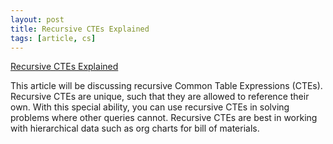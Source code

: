 ```yaml
---
layout: post
title: Recursive CTEs Explained
tags: [article, cs]
---
```


[Recursive CTEs Explained](https://www.essentialsql.com/recursive-ctes-explained/)

This article will be discussing recursive Common Table Expressions (CTEs). Recursive CTEs are unique, such that they are allowed to reference their own. With this special ability, you can use recursive CTEs in solving problems where other queries cannot. Recursive CTEs are best in working with hierarchical data such as org charts for bill of materials.
<!--more-->